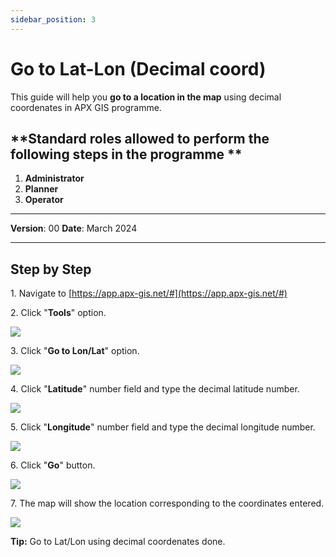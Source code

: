 ```yaml
---
sidebar_position: 3
---
```

# Go to Lat-Lon (Decimal coord)

This guide will help you **go to a location in the map** using decimal coordenates in APX GIS programme.

## **Standard roles allowed to perform the following steps in the programme **

1.	**Administrator**
2.  **Planner**
3. **Operator**

------------

**Version**: 00
**Date**: March 2024

------------
## **Step by Step**

1\. Navigate to [https://app.apx-gis.net/#](https://app.apx-gis.net/#)


2\. Click "**Tools**" option.

![](https://ajeuwbhvhr.cloudimg.io/colony-recorder.s3.amazonaws.com/files/2023-12-25/93c41ec5-07dd-4544-ad72-ba6eebe444bd/user_cropped_screenshot.jpeg?tl_px=0,0&br_px=1921,887&force_format=png&width=1120.0&wat=1&wat_opacity=1&wat_gravity=northwest&wat_url=https://colony-recorder.s3.amazonaws.com/images/watermarks/14B8A6_standard.png&wat_pad=985,-16)


3\. Click "**Go to Lon/Lat**" option.

![](https://ajeuwbhvhr.cloudimg.io/colony-recorder.s3.amazonaws.com/files/2023-12-25/84bdcee6-b08a-4ca0-b08c-651ed212da47/ascreenshot.jpeg?tl_px=201,0&br_px=1920,887&force_format=png&width=1120.0&wat=1&wat_opacity=1&wat_gravity=northwest&wat_url=https://colony-recorder.s3.amazonaws.com/images/watermarks/14B8A6_standard.png&wat_pad=860,42)


4\. Click "**Latitude**" number field and type the decimal latitude number.

![](https://ajeuwbhvhr.cloudimg.io/colony-recorder.s3.amazonaws.com/files/2023-12-25/68deaf3c-d8f2-4d22-a035-5c40635df271/user_cropped_screenshot.jpeg?tl_px=0,0&br_px=1719,887&force_format=png&width=1120.0&wat=1&wat_opacity=1&wat_gravity=northwest&wat_url=https://colony-recorder.s3.amazonaws.com/images/watermarks/14B8A6_standard.png&wat_pad=431,135)


5\. Click "**Longitude**" number field and type the decimal longitude number.

![](https://ajeuwbhvhr.cloudimg.io/colony-recorder.s3.amazonaws.com/files/2023-12-25/958c175f-dc25-49c4-ade0-71c3a60959f3/user_cropped_screenshot.jpeg?tl_px=0,0&br_px=1719,887&force_format=png&width=1120.0&wat=1&wat_opacity=1&wat_gravity=northwest&wat_url=https://colony-recorder.s3.amazonaws.com/images/watermarks/14B8A6_standard.png&wat_pad=424,158)


6\. Click "**Go**" button.

![](https://ajeuwbhvhr.cloudimg.io/colony-recorder.s3.amazonaws.com/files/2023-12-25/b924c7cd-a354-4a09-b224-81d2b9a351cb/File.jpeg?tl_px=0,0&br_px=1719,887&force_format=png&width=1120.0&wat=1&wat_opacity=1&wat_gravity=northwest&wat_url=https://colony-recorder.s3.amazonaws.com/images/watermarks/14B8A6_standard.png&wat_pad=424,158)


7\. The map will show the location corresponding to the coordinates entered.

![](https://ajeuwbhvhr.cloudimg.io/colony-recorder.s3.amazonaws.com/files/2023-12-25/1284f655-4e0a-402b-bd42-2430f7c11c85/user_cropped_screenshot.jpeg?tl_px=100,0&br_px=1820,887&force_format=png&width=1120.0)


**Tip:** Go to Lat/Lon using decimal coordenates done.
